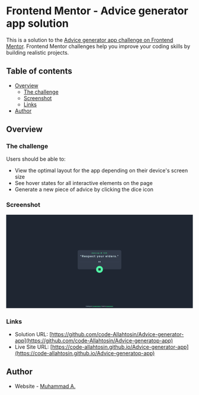# Frontend Mentor - Advice generator app solution

This is a solution to the [Advice generator app challenge on Frontend Mentor](https://www.frontendmentor.io/challenges/advice-generator-app-QdUG-13db). Frontend Mentor challenges help you improve your coding skills by building realistic projects.

## Table of contents

- [Overview](#overview)
  - [The challenge](#the-challenge)
  - [Screenshot](#screenshot)
  - [Links](#links)
- [Author](#author)

## Overview
### The challenge

Users should be able to:

- View the optimal layout for the app depending on their device's screen size
- See hover states for all interactive elements on the page
- Generate a new piece of advice by clicking the dice icon

### Screenshot

![](./screenshot.png)


### Links

- Solution URL: [https://github.com/code-Allahtosin/Advice-generator-app](https://github.com/code-Allahtosin/Advice-generatop-app)
- Live Site URL: [https://code-allahtosin.github.io/Advice-generator-app](https://code-allahtosin.github.io/Advice-generatop-app)


## Author

- Website - [Muhammad A.](https://github.com/code-Allahtosin)
